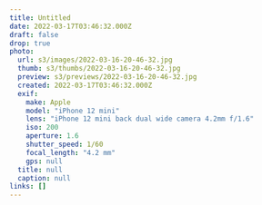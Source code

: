 ```yaml
---
title: Untitled
date: 2022-03-17T03:46:32.000Z
draft: false
drop: true
photo:
  url: s3/images/2022-03-16-20-46-32.jpg
  thumb: s3/thumbs/2022-03-16-20-46-32.jpg
  preview: s3/previews/2022-03-16-20-46-32.jpg
  created: 2022-03-17T03:46:32.000Z
  exif:
    make: Apple
    model: "iPhone 12 mini"
    lens: "iPhone 12 mini back dual wide camera 4.2mm f/1.6"
    iso: 200
    aperture: 1.6
    shutter_speed: 1/60
    focal_length: "4.2 mm"
    gps: null
  title: null
  caption: null
links: []
---
```

